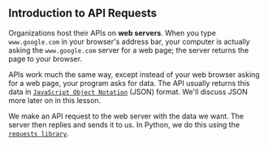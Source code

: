 ## Introduction to API Requests

Organizations host their APIs on **web servers**. When you type `www.google.com` in your browser's address bar, your computer is actually asking the `www.google.com` server for a web page; the server returns the page to your browser.

APIs work much the same way, except instead of your web browser asking for a web page, your program asks for data. The API usually returns this data in [`JavaScript Object Notation`](https://www.json.org/json-en.html) (JSON) format. We'll discuss JSON more later on in this lesson.

We make an API request to the web server with the data we want. The server then replies and sends it to us. In Python, we do this using the [`requests library`](https://docs.python-requests.org/en/master/).